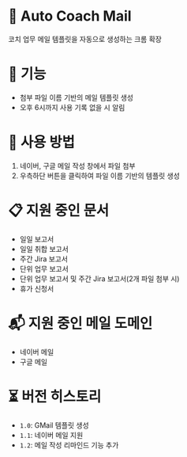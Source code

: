 # 📧 Auto Coach Mail
코치 업무 메일 템플릿을 자동으로 생성하는 크롬 확장
# 🌊 기능
- 첨부 파일 이름 기반의 메일 템플릿 생성
- 오후 6시까지 사용 기록 없을 시 알림
# 🚀 사용 방법
1. 네이버, 구글 메일 작성 창에서 파일 첨부
2. 우측하단 버튼을 클릭하여 파일 이름 기반의 템플릿 생성
# 📋 지원 중인 문서
- 일일 보고서
- 일일 취합 보고서
- 주간 Jira 보고서
- 단위 업무 보고서
- 단위 업무 보고서 및 주간 Jira 보고서(2개 파일 첨부 시)
- 휴가 신청서
# 📬 지원 중인 메일 도메인
- 네이버 메일
- 구글 메일
# ⏳ 버전 히스토리
- `1.0`: GMail 템플릿 생성
- `1.1`: 네이버 메일 지원
- `1.2`: 메일 작성 리마인드 기능 추가